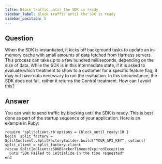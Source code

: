 ```yaml
---
title: Block traffic until the SDK is ready
sidebar_label: Block traffic until the SDK is ready
sidebar_position: 5
---
```


## Question

When the SDK is instantiated, it kicks off background tasks to update an in-memory cache with small amounts of data fetched from Harness servers. This process can take up to a few hundred milliseconds, depending on the size of data. While the SDK is in this intermediate state, if it is asked to evaluate which treatment to show to a customer for a specific feature flag, it may not have data necessary to run the evaluation. In this circumstance, the SDK does not fail, rather it returns the Control treatment. How can I avoid this?

## Answer

You can wait to send traffic by blocking until the SDK is ready. This is best done as part of the startup sequence of your application. Here is an example in Ruby:

```
require 'splitclient-rb'options = {block_until_ready:10 }
begin  split_factory = SplitIoclient::SplitFactoryBuilder.build("YOUR_API_KEY", options)  split_client = split_factory.client
rescue SplitIoClient::SDKBlockerTimeoutExpiredException
  puts "SDK Failed to initialize in the time requested"
end
```